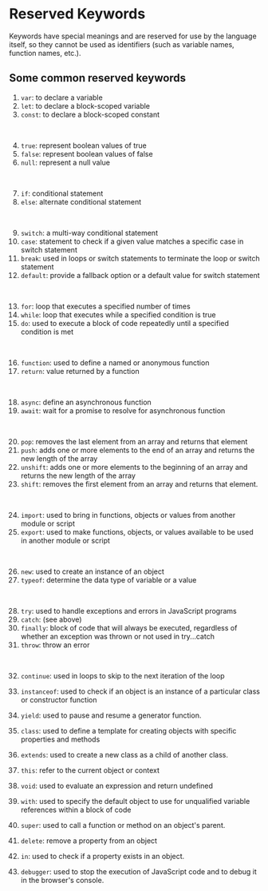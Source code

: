 # Reserved Keywords

Keywords have special meanings and are reserved for use by the language itself, so they cannot be used as identifiers (such as variable names, function names, etc.).

## Some common reserved keywords
1. `var`: to declare a variable
2. `let`: to declare a block-scoped variable
3. `const`: to declare a block-scoped constant

<br>

4. `true`: represent boolean values of true
5. `false`: represent boolean values of false
6. `null`: represent a null value

<br>

7. `if`: conditional statement
8. `else`: alternate conditional statement

<br>

9. `switch`: a multi-way conditional statement
10. `case`: statement to check if a given value matches a specific case in switch statement
11. `break`: used in loops or switch statements to terminate the loop or switch statement
12. `default`: provide a fallback option or a default value for switch statement

<br>

13. `for`: loop that executes a specified number of times
14. `while`: loop that executes while a specified condition is true
15. `do`: used to execute a block of code repeatedly until a specified condition is met

<br>

16. `function`: used to define a named or anonymous function
17. `return`: value returned by a function

<br>

18. `async`: define an asynchronous function
19. `await`: wait for a promise to resolve for asynchronous function

<br>

20. `pop`: removes the last element from an array and returns that element
21. `push`: adds one or more elements to the end of an array and returns the new length of the array
22. `unshift`: adds one or more elements to the beginning of an array and returns the new length of the array
23. `shift`: removes the first element from an array and returns that element. 

<br>

24. `import`: used to bring in functions, objects or values from another module or script
25. `export`: used to make functions, objects, or values available to be used in another module or script

<br>

26. `new`: used to create an instance of an object
27. `typeof`: determine the data type of variable or a value

<br>

28. `try`: used to handle exceptions and errors in JavaScript programs
29. `catch`: (see above)
30. `finally`: block of code that will always be executed, regardless of whether an exception was thrown or not used in try...catch
31. `throw`: throw an  error

<br>

32. `continue`: used in loops to skip to the next iteration of the loop
33. `instanceof`: used to check if an object is an instance of a particular class or constructor function
34. `yield`: used to pause and resume a generator function.

35. `class`: used to define a template for creating objects with specific properties and methods
36. `extends`: used to create a new class as a child of another class.

37. `this`: refer to the current object or context
38. `void`: used to evaluate an expression and return undefined
39. `with`: used to specify the default object to use for unqualified variable references within a block of code
40. `super`: used to call a function or method on an object's parent.
41. `delete`: remove a property from an object
42. `in`: used to check if a property exists in an object.
43. `debugger`: used to stop the execution of JavaScript code and to debug it in the browser's console.